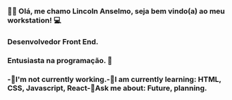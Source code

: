 ### 👋🏽 Olá, me chamo Lincoln Anselmo, seja bem vindo(a) ao meu workstation! 💻
### Desenvolvedor Front End.

### Entusiasta na programação. 🤩

### -🔭I'm not currently working.-🌱I am currently learning: HTML, CSS, Javascript, React-💬Ask me about: ​​Future, planning.
